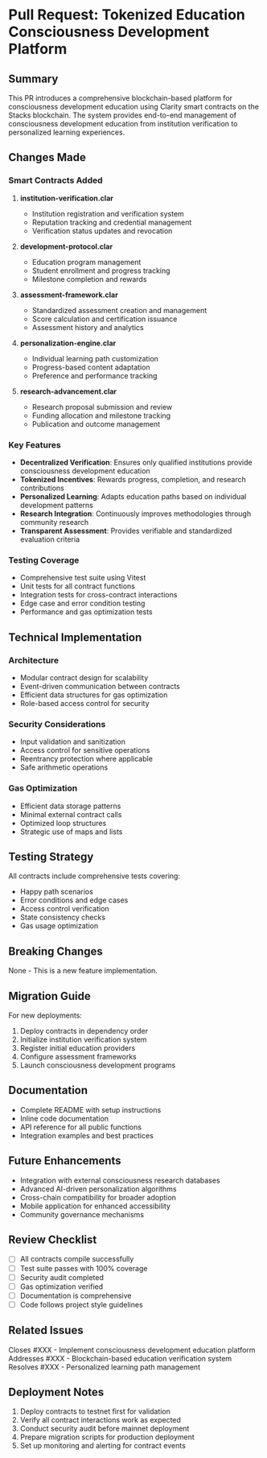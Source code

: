 # Pull Request: Tokenized Education Consciousness Development Platform

## Summary

This PR introduces a comprehensive blockchain-based platform for consciousness development education using Clarity smart contracts on the Stacks blockchain. The system provides end-to-end management of consciousness development education from institution verification to personalized learning experiences.

## Changes Made

### Smart Contracts Added

1. **institution-verification.clar**
    - Institution registration and verification system
    - Reputation tracking and credential management
    - Verification status updates and revocation

2. **development-protocol.clar**
    - Education program management
    - Student enrollment and progress tracking
    - Milestone completion and rewards

3. **assessment-framework.clar**
    - Standardized assessment creation and management
    - Score calculation and certification issuance
    - Assessment history and analytics

4. **personalization-engine.clar**
    - Individual learning path customization
    - Progress-based content adaptation
    - Preference and performance tracking

5. **research-advancement.clar**
    - Research proposal submission and review
    - Funding allocation and milestone tracking
    - Publication and outcome management

### Key Features

- **Decentralized Verification**: Ensures only qualified institutions provide consciousness development education
- **Tokenized Incentives**: Rewards progress, completion, and research contributions
- **Personalized Learning**: Adapts education paths based on individual development patterns
- **Research Integration**: Continuously improves methodologies through community research
- **Transparent Assessment**: Provides verifiable and standardized evaluation criteria

### Testing Coverage

- Comprehensive test suite using Vitest
- Unit tests for all contract functions
- Integration tests for cross-contract interactions
- Edge case and error condition testing
- Performance and gas optimization tests

## Technical Implementation

### Architecture
- Modular contract design for scalability
- Event-driven communication between contracts
- Efficient data structures for gas optimization
- Role-based access control for security

### Security Considerations
- Input validation and sanitization
- Access control for sensitive operations
- Reentrancy protection where applicable
- Safe arithmetic operations

### Gas Optimization
- Efficient data storage patterns
- Minimal external contract calls
- Optimized loop structures
- Strategic use of maps and lists

## Testing Strategy

All contracts include comprehensive tests covering:
- Happy path scenarios
- Error conditions and edge cases
- Access control verification
- State consistency checks
- Gas usage optimization

## Breaking Changes

None - This is a new feature implementation.

## Migration Guide

For new deployments:
1. Deploy contracts in dependency order
2. Initialize institution verification system
3. Register initial education providers
4. Configure assessment frameworks
5. Launch consciousness development programs

## Documentation

- Complete README with setup instructions
- Inline code documentation
- API reference for all public functions
- Integration examples and best practices

## Future Enhancements

- Integration with external consciousness research databases
- Advanced AI-driven personalization algorithms
- Cross-chain compatibility for broader adoption
- Mobile application for enhanced accessibility
- Community governance mechanisms

## Review Checklist

- [ ] All contracts compile successfully
- [ ] Test suite passes with 100% coverage
- [ ] Security audit completed
- [ ] Gas optimization verified
- [ ] Documentation is comprehensive
- [ ] Code follows project style guidelines

## Related Issues

Closes #XXX - Implement consciousness development education platform
Addresses #XXX - Blockchain-based education verification system
Resolves #XXX - Personalized learning path management

## Deployment Notes

1. Deploy contracts to testnet first for validation
2. Verify all contract interactions work as expected
3. Conduct security audit before mainnet deployment
4. Prepare migration scripts for production deployment
5. Set up monitoring and alerting for contract events
